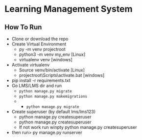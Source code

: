 # Learning Management System

## How To Run

- Clone or download the repo
- Create Virtual Environment
	- py -m venv projectroot
	- python3 -m venv my_env [Linux]
	- virtualenv venv [windows]
- Activate virtualenv
	- Source venv/bin/activate [Linux]
	- projectroot\Scripts\activate.bat [windows]
- pip install -r requirements.txt
- Go LMS/LMS dir and run
	- `python manage.py migrate`
	- `python manage.py makemigrations`
	- - `python manage.py migrate`
- Create superuser (by default lms/lms123)
    - python manage.py createsuperuser
    - python manage.py createsuperuser
    - If not work run 
        winpty python manage.py createsuperuser
- then run> py manage.py runserver
